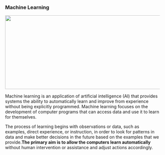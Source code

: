 ###  Machine Learning
<img src="https://www.expert.ai/wp-content/uploads/2017/03/machine-learning-definition.jpeg" height="240" width="800">

Machine learning is an application of artificial intelligence (AI) that provides systems the ability to automatically learn and improve from experience without being explicitly programmed. Machine learning focuses on the development of computer programs that can access data and use it to learn for themselves.

The process of learning begins with observations or data, such as examples, direct experience, or instruction, in order to look for patterns in data and make better decisions in the future based on the examples that we provide.<b>The primary aim is to allow the computers learn automatically</b> without human intervention or assistance and adjust actions accordingly.
